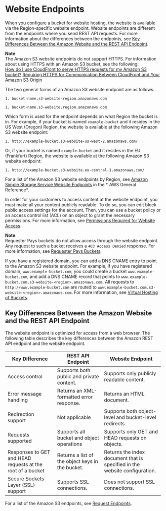 # Website Endpoints<a name="WebsiteEndpoints"></a>

When you configure a bucket for website hosting, the website is available via the Region\-specific website endpoint\. Website endpoints are different from the endpoints where you send REST API requests\. For more information about the differences between the endpoints, see [Key Differences Between the Amazon Website and the REST API Endpoint](#WebsiteRestEndpointDiff)\.

**Note**  
The Amazon S3 website endpoints do not support HTTPS\. For information about using HTTPS with an Amazon S3 bucket, see the following:  
[How do I use CloudFront to serve HTTPS requests for my Amazon S3 bucket?](https://aws.amazon.com/premiumsupport/knowledge-center/cloudfront-https-requests-s3)
[Requiring HTTPS for Communication Between CloudFront and Your Amazon S3 Origin](https://docs.aws.amazon.com/AmazonCloudFront/latest/DeveloperGuide/using-https-cloudfront-to-s3-origin.html)

The two general forms of an Amazon S3 website endpoint are as follows: 

```
1. bucket-name.s3-website-region.amazonaws.com
```

```
1. bucket-name.s3-website.region.amazonaws.com
```

Which form is used for the endpoint depends on what Region the bucket is in\. For example, if your bucket is named `example-bucket` and it resides in the US West \(Oregon\) Region, the website is available at the following Amazon S3 website endpoint: 

```
1. http://example-bucket.s3-website-us-west-2.amazonaws.com/
```

Or, if your bucket is named `example-bucket` and it resides in the EU \(Frankfurt\) Region, the website is available at the following Amazon S3 website endpoint: 

```
1. http://example-bucket.s3-website.eu-central-1.amazonaws.com/
```

For a list of the Amazon S3 website endpoints by Region, see [Amazon Simple Storage Service Website Endpoints](https://docs.aws.amazon.com/general/latest/gr/rande.html#s3_website_region_endpoints) in the * AWS General Reference*\. 

 In order for your customers to access content at the website endpoint, you must make all your content publicly readable\. To do so, you can edit block public access settings for the account\. Then, you can use a bucket policy or an access control list \(ACL\) on an object to grant the necessary permissions\. For more information, see [Permissions Required for Website Access](WebsiteAccessPermissionsReqd.md)\.

**Note**  
Requester Pays buckets  do not allow access through the website endpoint\. Any request to such a bucket receives a `403 Access Denied` response\. For more information, see [Requester Pays Buckets](RequesterPaysBuckets.md)\.

If you have a registered domain, you can add a DNS CNAME entry to point to the Amazon S3 website endpoint\. For example, if you have registered domain, `www.example-bucket.com`, you could create a bucket `www.example-bucket.com`, and add a DNS CNAME record that points to `www.example-bucket.com.s3-website-<region>.amazonaws.com`\. All requests to `http://www.example-bucket.com` are routed to `www.example-bucket.com.s3-website-<region>.amazonaws.com`\. For more information, see [Virtual Hosting of Buckets](VirtualHosting.md)\. 

## Key Differences Between the Amazon Website and the REST API Endpoint<a name="WebsiteRestEndpointDiff"></a>

The website endpoint is optimized for access from a web browser\. The following table describes the key differences between the Amazon REST API endpoint and the website endpoint\. 


| Key Difference | REST API Endpoint | Website Endpoint | 
| --- | --- | --- | 
| Access control |  Supports both public and private content\.  | Supports only publicly readable content\.  | 
| Error message handling |  Returns an XML\-formatted error response\.  | Returns an HTML document\. | 
| Redirection support |  Not applicable  | Supports both object\-level and bucket\-level redirects\. | 
| Requests supported  |  Supports all bucket and object operations   | Supports only GET and HEAD requests on objects\. | 
| Responses to GET and HEAD requests at the root of a bucket | Returns a list of the object keys in the bucket\. | Returns the index document that is specified in the website configuration\. | 
| Secure Sockets Layer \(SSL\) support | Supports SSL connections\. | Does not support SSL connections\. | 

For a list of the Amazon S3 endpoints, see [Request Endpoints](MakingRequests.md#RequestEndpoints)\.